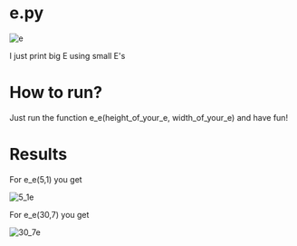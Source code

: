 # e.py
![e](https://user-images.githubusercontent.com/57872802/114698161-0e09c380-9d1f-11eb-9e83-763f75cf82de.jpg)

I just print big E using small E's

# How to run?
Just run the function e_e(height_of_your_e, width_of_your_e) and have fun!

# Results

For e_e(5,1) you get 

![5_1e](https://user-images.githubusercontent.com/57872802/114698263-3396cd00-9d1f-11eb-9fcf-c0f2e032b0b2.jpg)

For e_e(30,7) you get 

![30_7e](https://user-images.githubusercontent.com/57872802/114698295-3d203500-9d1f-11eb-838c-486d472ca0a1.jpg)
